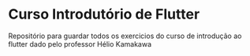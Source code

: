 # Curso Introdutório de Flutter
Repositório para guardar todos os exercicios do curso de introdução ao flutter dado pelo professor  Hélio Kamakawa
